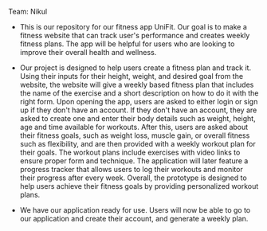 Team: Nikul

- This is our repository for our fitness app UniFit. Our goal is to make a fitness website that can track user's performance and creates weekly fitness plans. The app will be helpful for users who are looking to improve their overall health and wellness.

- Our project is designed to help users create a fitness plan and track it. Using their inputs for their height, weight, and desired goal from the website, the website will give a weekly based fitness plan that includes the name of the exercise and a short description on how to do it with the right form. Upon opening the app, users are asked to either login or sign up if they don't have an account. If they don't have an account, they are asked to create one and enter their body details such as weight, height, age and time available for workouts. After this, users are asked about their fitness goals, such as weight loss, muscle gain, or overall fitness such as flexibility, and are then provided with a weekly workout plan for their goals. The workout plans include exercises with video links to ensure proper form and technique. The application will later feature a progress tracker that allows users to log their workouts and monitor their progress after every week. Overall, the prototype is designed to help users achieve their fitness goals by providing personalized workout plans.

- We have our application ready for use. Users will now be able to go to our application and create their account, and generate a weekly plan.